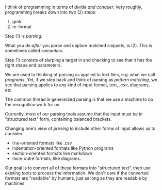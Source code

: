 I think of programming in terms of *divide and conquer*.  Very roughly, programming breaks down into two (2) steps:

1. grok
2. re-format

Step (1) is *parsing*.

What you do *after* you parse and capture matched snippets, is (2).  This is sometimes called *semantics*.

Step (1) consists of slurping a target in and checking to see that it has the right shape and parameters.

We are used to thinking of parsing as applied to text files, e.g. what we call *programs*.  Yet, if we step back and think of parsing as *pattern matching*, we see that parsing applies to any kind of input format, text, *.csv*, diagrams, etc.

The common thread in generalized parsing is that we use a machine to do the recognition work for us.

Currently, most of our parsing tools assume that the input must be in "structured text" form, containing balanced brackets.

Changing one's view of *parsing* to include other forms of input allows us to consider
- line-oriented formats like .csv
- indentation-oriented formats like Python programs
- section-oriented formats like markdown
- more outré formats, like diagrams.

Our goal is to convert all of these formats into "structured text", then use existing tools to process the information.  We don't care if the converted formats are "readable" by humans, just as long as they are readable by machines.
